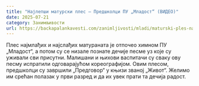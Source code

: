 ```yaml
---
title: "Најлепши матурски плес – Предшколци ПУ „Младост“ (ВИДЕО)"
date: 2025-07-21
category: Занимљивости
url: https://backapalankavesti.com/zanimljivosti/mladi/maturski-ples-najmladjih-maturanata-video-3/
---
```


Плес најмлађих и најслађих матураната је отпочео химном ПУ „Младост“, а потом су се низале познате дечије песме уз које су уживали сви присутни. Малишани и њихови васпитачи су сваку ову песму испратили одговарајућом кореографијом. Овим плесом, предшколци су завршили „Предговор“ у књизи званој „Живот“. Желимо им срећан полазак у први разред и да их увек прати та дечија радост.
